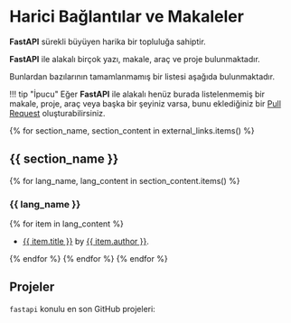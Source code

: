 # Harici Bağlantılar ve Makaleler

**FastAPI** sürekli büyüyen harika bir topluluğa sahiptir.

**FastAPI** ile alakalı birçok yazı, makale, araç ve proje bulunmaktadır.

Bunlardan bazılarının tamamlanmamış bir listesi aşağıda bulunmaktadır.

!!! tip "İpucu"
    Eğer **FastAPI** ile alakalı henüz burada listelenmemiş bir makale, proje, araç veya başka bir şeyiniz varsa, bunu eklediğiniz bir <a href="https://github.com/fastapi/fastapi/edit/master/docs/en/data/external_links.yml" class="external-link" target="_blank">Pull Request</a> oluşturabilirsiniz.

{% for section_name, section_content in external_links.items() %}

## {{ section_name }}

{% for lang_name, lang_content in section_content.items() %}

### {{ lang_name }}

{% for item in lang_content %}

* <a href="{{ item.link }}" class="external-link" target="_blank">{{ item.title }}</a> by <a href="{{ item.author_link }}" class="external-link" target="_blank">{{ item.author }}</a>.

{% endfor %}
{% endfor %}
{% endfor %}

## Projeler

`fastapi` konulu en son GitHub projeleri:

<div class="github-topic-projects">
</div>
